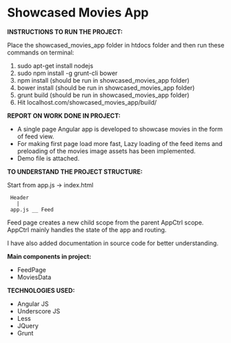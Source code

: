 # Showcased Movies App

<b>INSTRUCTIONS TO RUN THE PROJECT: </b>

Place the showcased_movies_app folder in htdocs folder and then run these commands on terminal:

<ol>
<li> sudo apt-get install nodejs</li>
<li> sudo npm install -g grunt-cli bower</li>
<li> npm install (should be run in showcased_movies_app folder)</li>
<li> bower install (should be run in showcased_movies_app folder)</li>
<li> grunt build (should be run in showcased_movies_app folder)</li>
<li> Hit localhost.com/showcased_movies_app/build/</li>
</ol>


<b>REPORT ON WORK DONE IN PROJECT: </b>

<ul>
<li> A single page Angular app is developed to showcase movies in the form of feed view.</li>
<li> For making first page load more fast, Lazy loading of the feed items and preloading of the movies image assets has been implemented.</li>
<li> Demo file is attached.</li>
</ul>


<b>TO UNDERSTAND THE PROJECT STRUCTURE: </b>

Start from app.js -> index.html

     Header
       |
     app.js __ Feed

Feed page creates a new child scope from the parent AppCtrl scope. AppCtrl mainly handles the state of the app and routing.

I have also added documentation in source code for better understanding.

<b>Main components in project: </b>

<ul>
<li> FeedPage </li>
<li> MoviesData </li>
</ul>

<b>TECHNOLOGIES USED: </b>

<ul>
<li> Angular JS</li>
<li> Underscore JS</li>
<li> Less</li>
<li> JQuery</li>
<li> Grunt</li>
</ul>
